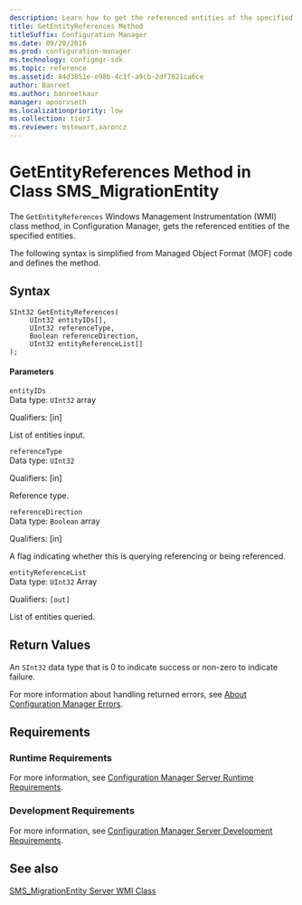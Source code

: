 ```yaml
---
description: Learn how to get the referenced entities of the specified entities in Configuration Manager using GetEntityReferences class method.
title: GetEntityReferences Method
titleSuffix: Configuration Manager
ms.date: 09/20/2016
ms.prod: configuration-manager
ms.technology: configmgr-sdk
ms.topic: reference
ms.assetid: 84d3851e-e98b-4c1f-a9cb-2df7821ca6ce
author: Banreet
ms.author: banreetkaur
manager: apoorvseth
ms.localizationpriority: low
ms.collection: tier3
ms.reviewer: mstewart,aaroncz 
---
```

# GetEntityReferences Method in Class SMS_MigrationEntity
The `GetEntityReferences` Windows Management Instrumentation (WMI) class method, in Configuration Manager, gets the referenced entities of the specified entities.  

 The following syntax is simplified from Managed Object Format (MOF) code and defines the method.  

## Syntax  

```  
SInt32 GetEntityReferences(  
     UInt32 entityIDs[],  
     UInt32 referenceType,  
     Boolean referenceDirection,  
     UInt32 entityReferenceList[]  
);  
```  

#### Parameters  
 `entityIDs`  
 Data type: `UInt32` array  

 Qualifiers: [in]  

 List of entities input.  

 `referenceType`  
 Data type: `UInt32`  

 Qualifiers: [in]  

 Reference type.  

 `referenceDirection`  
 Data type: `Boolean` array  

 Qualifiers: [in]  

 A flag indicating whether this is querying referencing or being referenced.  

 `entityReferenceList`  
 Data type: `UInt32` Array  

 Qualifiers: `[out]`  

 List of entities queried.  

## Return Values  
 An  `SInt32` data type that is 0 to indicate success or non-zero to indicate failure.  

 For more information about handling returned errors, see [About Configuration Manager Errors](../../../../develop/core/understand/about-configuration-manager-errors.md).  

## Requirements  

### Runtime Requirements  
 For more information, see [Configuration Manager Server Runtime Requirements](../../../../develop/core/reqs/server-runtime-requirements.md).  

### Development Requirements  
 For more information, see [Configuration Manager Server Development Requirements](../../../../develop/core/reqs/server-development-requirements.md).  

## See also

[SMS_MigrationEntity Server WMI Class](../../../../develop/reference/core/migration/sms_migrationentity-server-wmi-class.md)
